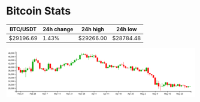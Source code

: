 # Bitcoin Stats

BTC/USDT|24h change|24h high|24h low|
|---|---|---|---|
|$29196.69|1.43%|$29266.00|$28784.48|

<img src="./chart.svg">
